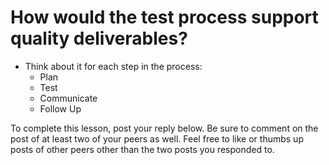 # How would the test process support quality deliverables?

- Think about it for each step in the process:
  - Plan
  - Test
  - Communicate
  - Follow Up

To complete this lesson, post your reply below. Be sure to comment on the post
of at least two of your peers as well. Feel free to like or thumbs up posts of
other peers other than the two posts you responded to.
